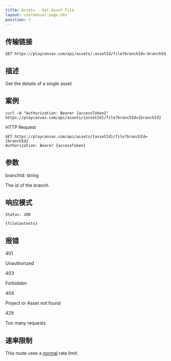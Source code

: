 ```yaml
---
title: Assets - Get Asset File
layout: usermanual-page.hbs
position: 7
---
```


## 传输链接

```none
GET https://playcanvas.com/api/assets/:assetId/file?branchId=:branchId
```

## 描述

Get the details of a single asset

## 案例

```none
curl -H "Authorization: Bearer {accessToken}" https://playcanvas.com/api/assets/{assetId}/file?branchId={branchId}
```

HTTP Request

```text
GET https://playcanvas.com/api/assets/{assetId}/file?branchId={branchId}
Authorization: Bearer {accessToken}
```

## 参数

<div class="params">
<div class="parameter"><span class="param">branchId: string</span><p>The id of the branch.</p></div>
</div>

## 响应模式

```none
Status: 200
```

```none
{fileContents}
```

## 报错

<div class="params">
<div class="parameter"><span class="param">401</span><p>Unauthorized</p></div>
<div class="parameter"><span class="param">403</span><p>Forbidden</p></div>
<div class="parameter"><span class="param">404</span><p>Project or Asset not found</p></div>
<div class="parameter"><span class="param">429</span><p>Too many requests</p></div>
</div>

## 速率限制

This route uses a [normal][1] rate limit.

[1]: /user-manual/api#rate-limiting


